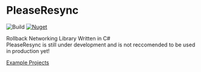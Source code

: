 # PleaseResync

![Build](https://github.com/HeatXD/PleaseResync/actions/workflows/dotnet.yml/badge.svg)
[![Nuget](https://img.shields.io/nuget/v/PleaseResync)](https://www.nuget.org/packages/PleaseResync/)

Rollback Networking Library Written in C# \
PleaseResync is still under development and is not reccomended to be used in production yet!

[Example Projects](https://github.com/HeatXD/PleaseResyncExamples)
